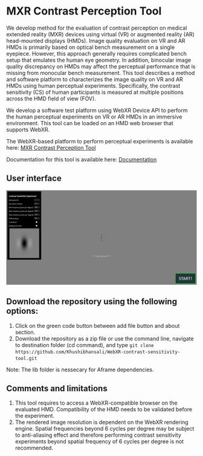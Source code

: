 # MXR Contrast Perception Tool
We develop method for the evaluation of contrast perception on medical extended reality (MXR) devices using virtual (VR) or augmented reality (AR) head-mounted displays (HMDs). Image quality evaluation on VR and AR HMDs is primarily based on optical bench measurement on a single eyepiece. However, this approach generally requires complicated bench setup that emulates the human eye geometry. In addition, binocular image quality discrepancy on HMDs may affect the perceptual performance that is missing from monocular bench measurement. This tool describes a method and software platform to characterizes the image quality on VR and AR HMDs using human perceptual experiments. Specifically, the contrast sensitivity (CS) of human participants is measured at multiple positions across the HMD field of view (FOV). 

We develop a software test platform using WebXR Device API to perform the human perceptual experiments on VR or AR HMDs in an immersive environment. This tool can be loaded on an HMD web browser that supports WebXR. 

The WebXR-based platform to perform perceptual experiments is available here: [MXR Contrast Perception Tool](https://khushibhansali.github.io/WebXR-contrast-sensitivity-tool/)

Documentation for this tool is available here: [Documentation](https://khushibhansali.github.io/WebXR-contrast-sensitivity-tool/documentation/)


## User interface

![plot](Image/exp1.PNG)

## Download the repository using the following options:
1. Click on the green code button between add file button and about section. 
2. Download the repository as a zip file or use the command line, navigate to destination folder (cd command), and type ```git clone https://github.com/Khushibhansali/WebXR-contrast-sensitivity-tool.git```

Note: The lib folder is nessecary for Aframe dependencies.

## Comments and limitations
1. This tool requires to access a WebXR-compatible browser on the evaluated HMD. Compatibility of the HMD needs to be validated before the experiment. 
2. The rendered image resolution is dependent on the WebXR rendering engine. Spatial frequencies beyond 6 cycles per degree may be subject to anti-aliasing effect and therefore performing contrast sensitivity experiments beyond spatial frequency of 6 cycles per degree is not recommended. 

